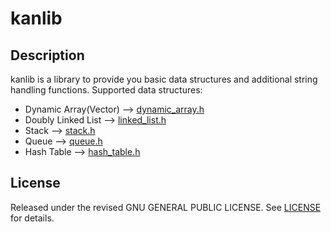 # kanlib


## Description

kanlib is a library to provide you basic data structures and additional string handling functions. Supported data structures:

* Dynamic Array(Vector) --> [dynamic_array.h](include/dynamic_array.h)
* Doubly Linked List    --> [linked_list.h](include/linked_list.h)
* Stack                 --> [stack.h](include/stack.h)
* Queue                 --> [queue.h](include/queue.h)
* Hash Table            --> [hash_table.h](include/hash_table.h)

## License

Released under the revised  GNU GENERAL PUBLIC LICENSE. See [LICENSE](LICENSE) for details.
